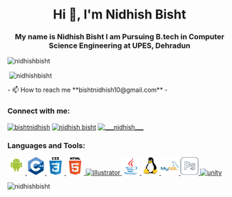 <h1 align="center">Hi 👋, I'm Nidhish Bisht</h1>
<h3 align="center">My name is Nidhish Bisht I am Pursuing B.tech in Computer Science Engineering at UPES, Dehradun</h3>

<p align="left"> <img src="https://komarev.com/ghpvc/?username=nidhishbisht&label=Profile%20views&color=0e75b6&style=flat" alt="nidhishbisht" /> </p>

<p>&nbsp;<img align="center" src="https://github-readme-stats.vercel.app/api?username=nidhishbisht&show_icons=true&locale=en" alt="nidhishbisht" /></p>
- 📫 How to reach me **bishtnidhish10@gmail.com**
- 

<h3 align="left">Connect with me:</h3>
<p align="left">
<a href="https://twitter.com/bishtnidhish" target="blank"><img align="center" src="https://cdn.jsdelivr.net/npm/simple-icons@3.0.1/icons/twitter.svg" alt="bishtnidhish" height="30" width="40" /></a>
<a href="https://linkedin.com/in/nidhish bisht" target="blank"><img align="center" src="https://cdn.jsdelivr.net/npm/simple-icons@3.0.1/icons/linkedin.svg" alt="nidhish bisht" height="30" width="40" /></a>
<a href="https://instagram.com/___nidhish___" target="blank"><img align="center" src="https://cdn.jsdelivr.net/npm/simple-icons@3.0.1/icons/instagram.svg" alt="___nidhish___" height="30" width="40" /></a>
</p>

<h3 align="left">Languages and Tools:</h3>
<p align="left"> <a href="https://developer.android.com" target="_blank"> <img src="https://raw.githubusercontent.com/devicons/devicon/master/icons/android/android-original-wordmark.svg" alt="android" width="40" height="40"/> </a> <a href="https://www.w3schools.com/cpp/" target="_blank"> <img src="https://raw.githubusercontent.com/devicons/devicon/master/icons/cplusplus/cplusplus-original.svg" alt="cplusplus" width="40" height="40"/> </a> <a href="https://www.w3schools.com/css/" target="_blank"> <img src="https://raw.githubusercontent.com/devicons/devicon/master/icons/css3/css3-original-wordmark.svg" alt="css3" width="40" height="40"/> </a> <a href="https://www.w3.org/html/" target="_blank"> <img src="https://raw.githubusercontent.com/devicons/devicon/master/icons/html5/html5-original-wordmark.svg" alt="html5" width="40" height="40"/> </a> <a href="https://www.adobe.com/in/products/illustrator.html" target="_blank"> <img src="https://www.vectorlogo.zone/logos/adobe_illustrator/adobe_illustrator-icon.svg" alt="illustrator" width="40" height="40"/> </a> <a href="https://www.java.com" target="_blank"> <img src="https://raw.githubusercontent.com/devicons/devicon/master/icons/java/java-original.svg" alt="java" width="40" height="40"/> </a> <a href="https://www.linux.org/" target="_blank"> <img src="https://raw.githubusercontent.com/devicons/devicon/master/icons/linux/linux-original.svg" alt="linux" width="40" height="40"/> </a> <a href="https://www.mysql.com/" target="_blank"> <img src="https://raw.githubusercontent.com/devicons/devicon/master/icons/mysql/mysql-original-wordmark.svg" alt="mysql" width="40" height="40"/> </a> <a href="https://www.photoshop.com/en" target="_blank"> <img src="https://raw.githubusercontent.com/devicons/devicon/master/icons/photoshop/photoshop-line.svg" alt="photoshop" width="40" height="40"/> </a> <a href="https://unity.com/" target="_blank"> <img src="https://www.vectorlogo.zone/logos/unity3d/unity3d-icon.svg" alt="unity" width="40" height="40"/> </a> </p>

<p><img align="left" src="https://github-readme-stats.vercel.app/api/top-langs?username=nidhishbisht&show_icons=true&locale=en&layout=compact" alt="nidhishbisht" /></p>


